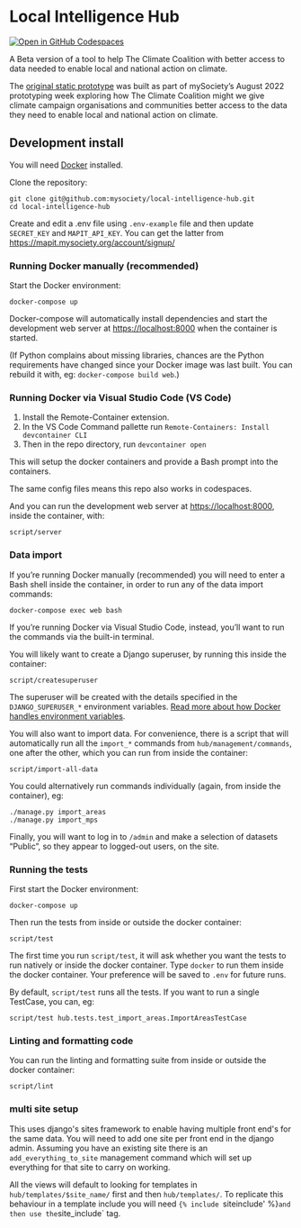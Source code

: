 # Local Intelligence Hub

[![Open in GitHub Codespaces](https://github.com/codespaces/badge.svg)](https://codespaces.new/mysociety/local-intelligence-hub?devcontainer_path=.devcontainer%2Fauto-quick-setup%2Fdevcontainer.json)

A Beta version of a tool to help The Climate Coalition with better access
to data needed to enable local and national action on climate.

The [original static prototype](https://github.com/mysociety/local-intelligence-hub/commit/4fab6ff08401d4e4c29615ab07ff4f6c4f4e6050) was built as part of mySociety’s August 2022 prototyping week exploring how The Climate Coalition might we give climate campaign organisations and communities better access to the data they need to enable local and national action on climate.
## Development install

You will need [Docker](https://docs.docker.com/desktop/) installed.

Clone the repository:

    git clone git@github.com:mysociety/local-intelligence-hub.git
    cd local-intelligence-hub

Create and edit a .env file using `.env-example` file and then
update `SECRET_KEY` and `MAPIT_API_KEY`. You can get the latter from https://mapit.mysociety.org/account/signup/

### Running Docker manually (recommended)

Start the Docker environment:

    docker-compose up

Docker-compose will automatically install dependencies and start the development web server at <https://localhost:8000> when the container is started.

(If Python complains about missing libraries, chances are the Python requirements have changed since your Docker image was last built. You can rebuild it with, eg: `docker-compose build web`.)

### Running Docker via Visual Studio Code (VS Code)

1. Install the Remote-Container extension.
2. In the VS Code Command pallette run `Remote-Containers: Install devcontainer CLI`
3. Then in the repo directory, run `devcontainer open`

This will setup the docker containers and provide a Bash prompt into the containers. 

The same config files means this repo also works in codespaces.

And you can run the development web server at <https://localhost:8000>, inside the container, with:

    script/server

### Data import

If you’re running Docker manually (recommended) you will need to enter a Bash shell inside the container, in order to run any of the data import commands:

    docker-compose exec web bash

If you’re running Docker via Visual Studio Code, instead, you’ll want to run the commands via the built-in terminal.

You will likely want to create a Django superuser, by running this inside the container:

    script/createsuperuser

The superuser will be created with the details specified in the `DJANGO_SUPERUSER_*` environment variables. [Read more about how Docker handles environment variables](https://docs.docker.com/compose/envvars-precedence/).

You will also want to import data. For convenience, there is a script that will automatically run all the `import_*` commands from `hub/management/commands`, one after the other, which you can run from inside the container:

    script/import-all-data

You could alternatively run commands individually (again, from inside the container), eg:

    ./manage.py import_areas
    ./manage.py import_mps

Finally, you will want to log in to `/admin` and make a selection of datasets “Public”, so they appear to logged-out users, on the site.

### Running the tests

First start the Docker environment:

    docker-compose up

Then run the tests from inside or outside the docker container:

    script/test

The first time you run `script/test`, it will ask whether you want the tests to run natively or inside the docker container. Type `docker` to run them inside the docker container. Your preference will be saved to `.env` for future runs.

By default, `script/test` runs all the tests. If you want to run a single TestCase, you can, eg:

    script/test hub.tests.test_import_areas.ImportAreasTestCase

### Linting and formatting code

You can run the linting and formatting suite from inside or outside the docker container:

    script/lint

### multi site setup

This uses django's sites framework to enable having multiple front end's for the same data. You will need to add one site per front end in the django admin. Assuming you have an existing site there is an `add_everything_to_site` management command which will set up everything for that site to carry on working.

All the views will default to looking for templates in `hub/templates/$site_name/` first and then `hub/templates/`. To replicate this behaviour in a template include you will need `{% include `siteinclude' %}` and then use the `site_include` tag.
